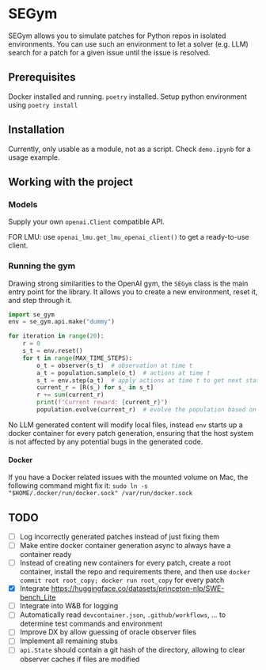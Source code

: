 # SEGym
SEGym allows you to simulate patches for Python repos in isolated environments.
You can use such an environment to let a solver (e.g. LLM) search for a patch for a given issue until the issue is resolved.


## Prerequisites

Docker installed and running. `poetry` installed.
Setup python environment using `poetry install`

## Installation

Currently, only usable as a module, not as a script. Check `demo.ipynb` for a usage example.

## Working with the project

### Models

Supply your own `openai.Client` compatible API.

FOR LMU: use `openai_lmu.get_lmu_openai_client()` to get a ready-to-use client.

### Running the gym
Drawing strong similarities to the OpenAI gym, the `SEGym` class is the main entry point for the library. It allows you to create a new environment, reset it, and step through it.

```python
import se_gym
env = se_gym.api.make("dummy")

for iteration in range(20):
    r = 0
    s_t = env.reset()
    for t in range(MAX_TIME_STEPS):
        o_t = observer(s_t)  # observation at time t
        a_t = population.sample(o_t)  # actions at time t
        s_t = env.step(a_t)  # apply actions at time t to get next state
        current_r = [R(s_) for s_ in s_t]
        r += sum(current_r)
        print(f"Current reward: {current_r}")
        population.evolve(current_r)  # evolve the population based on the current reward
```

No LLM generated content will modify local files, instead `env` starts up a docker container for every patch generation, ensuring that the host system is not affected by any potential bugs in the generated code.

#### Docker
If you have a Docker related issues with the mounted volume on Mac, the following command might fix it: `sudo ln -s "$HOME/.docker/run/docker.sock" /var/run/docker.sock`

## TODO
- [ ] Log incorrectly generated patches instead of just fixing them 
- [ ] Make entire docker container generation async to always have a container ready
- [ ] Instead of creating new containers for every patch, create a root container, install the repo and requirements there, and then use `docker commit root root_copy; docker run root_copy` for every patch
- [x] Integrate https://huggingface.co/datasets/princeton-nlp/SWE-bench_Lite
- [ ] Integrate into W&B for logging
- [ ] Automatically read `devcontainer.json`, `.github/workflows`, ... to determine test commands and environment
- [ ] Improve DX by allow guessing of oracle observer files
- [ ] Implement all remaining stubs
- [ ] `api.State` should contain a git hash of the directory, allowing to clear observer caches if files are modified